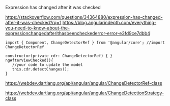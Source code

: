 Expression has changed after it was checked

https://stackoverflow.com/questions/34364880/expression-has-changed-after-it-was-checked?rq=1
https://blog.angularindepth.com/everything-you-need-to-know-about-the-expressionchangedafterithasbeencheckederror-error-e3fd9ce7dbb4

````
import { Component, ChangeDetectorRef } from '@angular/core'; //import ChangeDetectorRef

constructor(private cdr: ChangeDetectorRef) { }
ngAfterViewChecked(){
   //your code to update the model
   this.cdr.detectChanges();
}

````

https://webdev.dartlang.org/api/angular/angular/ChangeDetectorRef-class

https://webdev.dartlang.org/api/angular/angular/ChangeDetectionStrategy-class
